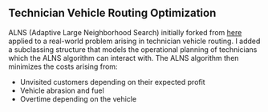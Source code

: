 ## Technician Vehicle Routing Optimization

ALNS (Adaptive Large Neighborhood Search) initially forked from [here](https://github.com/N-Wouda/ALNS) applied to a real-world problem arising in technician vehicle routing. I added a subclassing structure that models the operational planning of technicians which the ALNS algorithm can interact with. The ALNS algorithm then minimizes the costs arising from:

* Unvisited customers depending on their expected profit
* Vehicle abrasion and fuel
* Overtime depending on the vehicle
